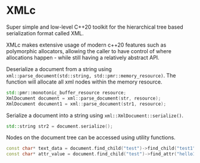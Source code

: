 # XMLc
Super simple and low-level C++20 toolkit for the hierarchical tree based serialization format called XML. 

XMLc makes extensive usage of modern c++20 features such as polymorphic allocators, allowing the caller to have control 
of where allocations happen - while still having a relatively abstract API.

Deserialize a document from a string using `xml::parse_document(std::string, std::pmr::memory_resource)`.
The function will allocate all xml nodes within the memory resource.
```c++
std::pmr::monotonic_buffer_resource resource;
XmlDocument document = xml::parse_document(str, resource);
XmlDocument document1 = xml::parse_document(str1, resource);
```

Serialize a document into a string using `xml::XmlDocument::serialize()`.
```c++
std::string str2 = document.serialize();
```

Nodes on the document tree can be accessed using utility functions.
```c++
const char* text_data = document.find_child("test")->find_child("test1");
const char* attr_value = document.find_child("test")->find_attr("hello123")->get_value();
```